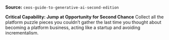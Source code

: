 **Source:** `ceos-guide-to-generative-ai-second-edition`

**Critical Capability: Jump at Opportunity for Second Chance**
Collect all the platform puzzle pieces you couldn’t gather the last time you thought about becoming a platform business, acting like a startup and avoiding incrementalism.
